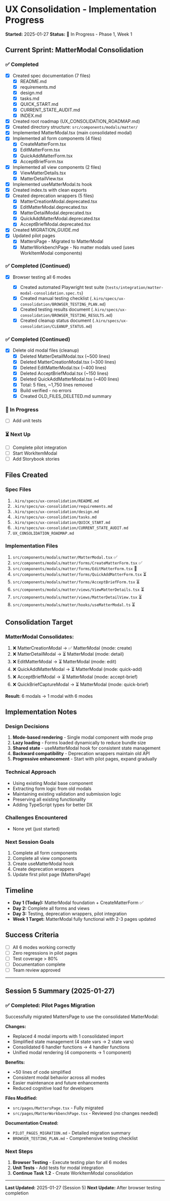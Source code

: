 # UX Consolidation - Implementation Progress

**Started:** 2025-01-27
**Status:** 🚧 In Progress - Phase 1, Week 1

## Current Sprint: MatterModal Consolidation

### ✅ Completed
- [x] Created spec documentation (7 files)
  - [x] README.md
  - [x] requirements.md
  - [x] design.md
  - [x] tasks.md
  - [x] QUICK_START.md
  - [x] CURRENT_STATE_AUDIT.md
  - [x] INDEX.md
- [x] Created root roadmap (UX_CONSOLIDATION_ROADMAP.md)
- [x] Created directory structure: `src/components/modals/matter/`
- [x] Implemented MatterModal.tsx (main consolidated modal)
- [x] Implemented all form components (4 files)
  - [x] CreateMatterForm.tsx
  - [x] EditMatterForm.tsx
  - [x] QuickAddMatterForm.tsx
  - [x] AcceptBriefForm.tsx
- [x] Implemented all view components (2 files)
  - [x] ViewMatterDetails.tsx
  - [x] MatterDetailView.tsx
- [x] Implemented useMatterModal.ts hook
- [x] Created index.ts with clean exports
- [x] Created deprecation wrappers (5 files)
  - [x] MatterCreationModal.deprecated.tsx
  - [x] EditMatterModal.deprecated.tsx
  - [x] MatterDetailModal.deprecated.tsx
  - [x] QuickAddMatterModal.deprecated.tsx
  - [x] AcceptBriefModal.deprecated.tsx
- [x] Created MIGRATION_GUIDE.md
- [x] Updated pilot pages
  - [x] MattersPage - Migrated to MatterModal
  - [x] MatterWorkbenchPage - No matter modals used (uses WorkItemModal components)

### ✅ Completed (Continued)
- [x] Browser testing all 6 modes

  - [x] Created automated Playwright test suite (`tests/integration/matter-modal-consolidation.spec.ts`)
  - [x] Created manual testing checklist (`.kiro/specs/ux-consolidation/BROWSER_TESTING_PLAN.md`)
  - [x] Created testing results document (`.kiro/specs/ux-consolidation/BROWSER_TESTING_RESULTS.md`)
  - [x] Created cleanup status document (`.kiro/specs/ux-consolidation/CLEANUP_STATUS.md`)

### ✅ Completed (Continued)
- [x] Delete old modal files (cleanup)
  - [x] Deleted MatterDetailModal.tsx (~500 lines)
  - [x] Deleted MatterCreationModal.tsx (~300 lines)
  - [x] Deleted EditMatterModal.tsx (~400 lines)
  - [x] Deleted AcceptBriefModal.tsx (~150 lines)
  - [x] Deleted QuickAddMatterModal.tsx (~400 lines)
  - [x] Total: 5 files, ~1,750 lines removed
  - [x] Build verified - no errors
  - [x] Created OLD_FILES_DELETED.md summary

### 🚧 In Progress
- [ ] Add unit tests

### ⏳ Next Up
- [ ] Complete pilot integration
- [ ] Start WorkItemModal
- [ ] Add Storybook stories

## Files Created

### Spec Files
1. `.kiro/specs/ux-consolidation/README.md`
2. `.kiro/specs/ux-consolidation/requirements.md`
3. `.kiro/specs/ux-consolidation/design.md`
4. `.kiro/specs/ux-consolidation/tasks.md`
5. `.kiro/specs/ux-consolidation/QUICK_START.md`
6. `.kiro/specs/ux-consolidation/CURRENT_STATE_AUDIT.md`
7. `UX_CONSOLIDATION_ROADMAP.md`

### Implementation Files
1. `src/components/modals/matter/MatterModal.tsx` ✅
2. `src/components/modals/matter/forms/CreateMatterForm.tsx` ✅
3. `src/components/modals/matter/forms/EditMatterForm.tsx` 🚧
4. `src/components/modals/matter/forms/QuickAddMatterForm.tsx` ⏳
5. `src/components/modals/matter/forms/AcceptBriefForm.tsx` ⏳
6. `src/components/modals/matter/views/ViewMatterDetails.tsx` ⏳
7. `src/components/modals/matter/views/MatterDetailView.tsx` ⏳
8. `src/components/modals/matter/hooks/useMatterModal.ts` ⏳

## Consolidation Target

### MatterModal Consolidates:
1. ❌ MatterCreationModal → ✅ MatterModal (mode: create)
2. ❌ MatterDetailModal → ⏳ MatterModal (mode: detail)
3. ❌ EditMatterModal → ⏳ MatterModal (mode: edit)
4. ❌ QuickAddMatterModal → ⏳ MatterModal (mode: quick-add)
5. ❌ AcceptBriefModal → ⏳ MatterModal (mode: accept-brief)
6. ❌ QuickBriefCaptureModal → ⏳ MatterModal (mode: quick-brief)

**Result:** 6 modals → 1 modal with 6 modes

## Implementation Notes

### Design Decisions
1. **Mode-based rendering** - Single modal component with mode prop
2. **Lazy loading** - Forms loaded dynamically to reduce bundle size
3. **Shared state** - useMatterModal hook for consistent state management
4. **Backward compatibility** - Deprecation wrappers maintain old API
5. **Progressive enhancement** - Start with pilot pages, expand gradually

### Technical Approach
- Using existing Modal base component
- Extracting form logic from old modals
- Maintaining existing validation and submission logic
- Preserving all existing functionality
- Adding TypeScript types for better DX

### Challenges Encountered
- None yet (just started)

### Next Session Goals
1. Complete all form components
2. Complete all view components
3. Create useMatterModal hook
4. Create deprecation wrappers
5. Update first pilot page (MattersPage)

## Timeline

- **Day 1 (Today):** MatterModal foundation + CreateMatterForm ✅
- **Day 2:** Complete all forms and views
- **Day 3:** Testing, deprecation wrappers, pilot integration
- **Week 1 Target:** MatterModal fully functional with 2-3 pages updated

## Success Criteria

- [ ] All 6 modes working correctly
- [ ] Zero regressions in pilot pages
- [ ] Test coverage > 80%
- [ ] Documentation complete
- [ ] Team review approved

---

## Session 5 Summary (2025-01-27)

### ✅ Completed: Pilot Pages Migration

Successfully migrated MattersPage to use the consolidated MatterModal:

**Changes:**
- Replaced 4 modal imports with 1 consolidated import
- Simplified state management (4 state vars → 2 state vars)
- Consolidated 6 handler functions → 4 handler functions
- Unified modal rendering (4 components → 1 component)

**Benefits:**
- ~50 lines of code simplified
- Consistent modal behavior across all modes
- Easier maintenance and future enhancements
- Reduced cognitive load for developers

**Files Modified:**
- `src/pages/MattersPage.tsx` - Fully migrated
- `src/pages/MatterWorkbenchPage.tsx` - Reviewed (no changes needed)

**Documentation Created:**
- `PILOT_PAGES_MIGRATION.md` - Detailed migration summary
- `BROWSER_TESTING_PLAN.md` - Comprehensive testing checklist

### Next Steps

1. **Browser Testing** - Execute testing plan for all 6 modes
2. **Unit Tests** - Add tests for modal integration
3. **Continue Task 1.2** - Create WorkItemModal consolidation

---

**Last Updated:** 2025-01-27 (Session 5)
**Next Update:** After browser testing completion
